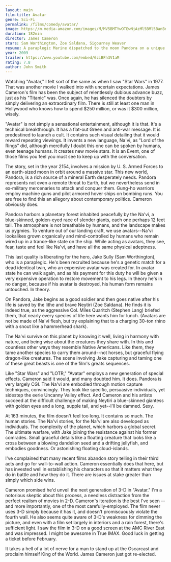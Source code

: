 ```yaml
---
layout: main
film-title: Avatar
genre: Sci-Fi
permalink: /films/comedy/avatar/
image: https://m.media-amazon.com/images/M/MV5BMTYwOTEwNjAzMl5BMl5BanBnXkFtZTcwODc5MTUwMw@@._V1_UX182_CR0,0,182,268_AL_.jpg
duration: 182min
director: James Cameron
stars: Sam Worthington, Zoe Saldana, Sigourney Weaver 
resume: A paraplegic Marine dispatched to the moon Pandora on a unique mission becomes torn between following his orders and protecting the world he feels is his home.
year: 2009
trailer: https://www.youtube.com/embed/6ziBFh3V1aM
rating: 7.8
author: John Smith
---
```


Watching "Avatar," I felt sort of the same as when I saw "Star Wars" in 1977. That was another movie I walked into with uncertain expectations. James Cameron's film has been the subject of relentlessly dubious advance buzz, just as his "Titanic" was. Once again, he has silenced the doubters by simply delivering an extraordinary film. There is still at least one man in Hollywood who knows how to spend $250 million, or was it $300 million, wisely.

"Avatar" is not simply a sensational entertainment, although it is that. It's a technical breakthrough. It has a flat-out Green and anti-war message. It is predestined to launch a cult. It contains such visual detailing that it would reward repeating viewings. It invents a new language, Na'vi, as "Lord of the Rings" did, although mercifully I doubt this one can be spoken by humans, even teenage humans. It creates new movie stars. It is an Event, one of those films you feel you must see to keep up with the conversation.

The story, set in the year 2154, involves a mission by U. S. Armed Forces to an earth-sized moon in orbit around a massive star. This new world, Pandora, is a rich source of a mineral Earth desperately needs. Pandora represents not even a remote threat to Earth, but we nevertheless send in ex-military mercenaries to attack and conquer them. Gung-ho warriors employ machine guns and pilot armored hover ships on bombing runs. You are free to find this an allegory about contemporary politics. Cameron obviously does.

Pandora harbors a planetary forest inhabited peacefully by the Na'vi, a blue-skinned, golden-eyed race of slender giants, each one perhaps 12 feet tall. The atmosphere is not breathable by humans, and the landscape makes us pygmies. To venture out of our landing craft, we use avatars--Na'vi lookalikes grown organically and mind-controlled by humans who remain wired up in a trance-like state on the ship. While acting as avatars, they see, fear, taste and feel like Na'vi, and have all the same physical adeptness.

This last quality is liberating for the hero, Jake Sully (Sam Worthington), who is a paraplegic. He's been recruited because he's a genetic match for a dead identical twin, who an expensive avatar was created for. In avatar state he can walk again, and as his payment for this duty he will be given a very expensive operation to restore movement to his legs. In theory he's in no danger, because if his avatar is destroyed, his human form remains untouched. In theory.

On Pandora, Jake begins as a good soldier and then goes native after his life is saved by the lithe and brave Neytiri (Zoe Saldana). He finds it is indeed true, as the aggressive Col. Miles Quaritch (Stephen Lang) briefed them, that nearly every species of life here wants him for lunch. (Avatars are not be made of Na'vi flesh, but try explaining that to a charging 30-ton rhino with a snout like a hammerhead shark).

The Na'vi survive on this planet by knowing it well, living in harmony with nature, and being wise about the creatures they share with. In this and countless other ways they resemble Native Americans. Like them, they tame another species to carry them around--not horses, but graceful flying dragon-like creatures. The scene involving Jake capturing and taming one of these great beasts is one of the film's greats sequences.

Like "Star Wars" and "LOTR," "Avatar" employs a new generation of special effects. Cameron said it would, and many doubted him. It does. Pandora is very largely CGI. The Na'vi are embodied through motion capture techniques, convincingly. They look like specific, persuasive individuals, yet sidestep the eerie Uncanny Valley effect. And Cameron and his artists succeed at the difficult challenge of making Neytiri a blue-skinned giantess with golden eyes and a long, supple tail, and yet--I'll be damned. Sexy.

At 163 minutes, the film doesn't feel too long. It contains so much. The human stories. The Na'vi stories, for the Na'vi are also developed as individuals. The complexity of the planet, which harbors a global secret. The ultimate warfare, with Jake joining the resistance against his former comrades. Small graceful details like a floating creature that looks like a cross between a blowing dandelion seed and a drifting jellyfish, and embodies goodness. Or astonishing floating cloud-islands.

I've complained that many recent films abandon story telling in their third acts and go for wall-to-wall action. Cameron essentially does that here, but has invested well in establishing his characters so that it matters what they do in battle and how they do it. There are issues at stake greater than simply which side wins.

Cameron promised he'd unveil the next generation of 3-D in "Avatar." I'm a notorious skeptic about this process, a needless distraction from the perfect realism of movies in 2-D. Cameron's iteration is the best I've seen -- and more importantly, one of the most carefully-employed. The film never uses 3-D simply because it has it, and doesn't promiscuously violate the fourth wall. He also seems quite aware of 3-D's weakness for dimming the picture, and even with a film set largely in interiors and a rain forest, there's sufficient light. I saw the film in 3-D on a good screen at the AMC River East and was impressed. I might be awesome in True IMAX. Good luck in getting a ticket before February.

It takes a hell of a lot of nerve for a man to stand up at the Oscarcast and proclaim himself King of the World. James Cameron just got re-elected.